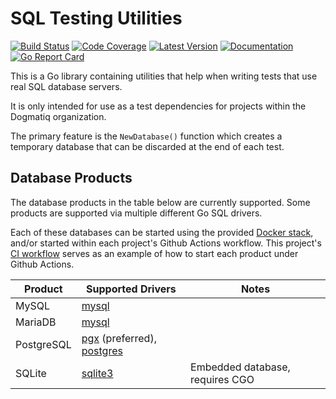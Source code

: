 # SQL Testing Utilities

[![Build Status](https://github.com/dogmatiq/sqltest/workflows/CI/badge.svg)](https://github.com/dogmatiq/sqltest/actions?workflow=CI)
[![Code Coverage](https://img.shields.io/codecov/c/github/dogmatiq/sqltest/main.svg)](https://codecov.io/github/dogmatiq/sqltest)
[![Latest Version](https://img.shields.io/github/tag/dogmatiq/sqltest.svg?label=semver)](https://semver.org)
[![Documentation](https://img.shields.io/badge/go.dev-reference-007d9c)](https://pkg.go.dev/github.com/dogmatiq/sqltest)
[![Go Report Card](https://goreportcard.com/badge/github.com/dogmatiq/sqltest)](https://goreportcard.com/report/github.com/dogmatiq/sqltest)

This is a Go library containing utilities that help when writing tests that use
real SQL database servers.

It is only intended for use as a test dependencies for projects within the
Dogmatiq organization.

The primary feature is the `NewDatabase()` function which creates a temporary
database that can be discarded at the end of each test.

## Database Products

The database products in the table below are currently supported. Some products
are supported via multiple different Go SQL drivers.

Each of these databases can be started using the provided [Docker stack](docker-stack.yml),
and/or started within each project's Github Actions workflow. This project's
[CI workflow](.github/workflows.ci.yml) serves as an example of how to start
each product under Github Actions.

Product     | Supported Drivers             | Notes
------------|-------------------------------|-----------------------------------
MySQL       | [mysql]                       |
MariaDB     | [mysql]                       |
PostgreSQL  | [pgx] (preferred), [postgres] |
SQLite      | [sqlite3]                     | Embedded database, requires CGO

[mysql]: https://github.com/go-sql-driver/mysql
[pgx]: https://github.com/jackc/pgx
[postgres]: https://github.com/lib/pq
[sqlite3]: https://github.com/mattn/go-sqlite3
